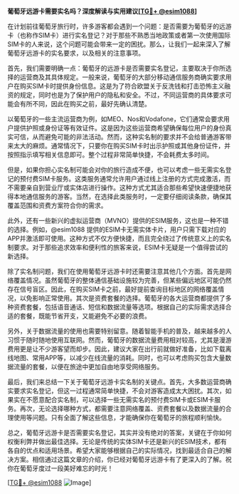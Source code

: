 **葡萄牙远游卡需要实名吗？深度解读与实用建议[[TG💪+ @esim1088](https://t.me/s/esim1088)]**

在计划前往葡萄牙旅行时，许多游客都会遇到一个问题：是否需要为葡萄牙的远游卡（也称作SIM卡）进行实名登记？对于那些不熟悉当地政策或者第一次使用国际SIM卡的人来说，这个问题可能会带来一定的困扰。那么，让我们一起来深入了解葡萄牙远游卡的实名要求，以及相关的注意事项。

首先，我们需要明确一点：葡萄牙的远游卡是否需要实名登记，主要取决于你所选择的运营商及其具体规定。一般来说，葡萄牙的大部分移动通信服务商确实要求用户在购买SIM卡时提供身份信息。这是为了符合欧盟关于反洗钱和打击恐怖主义融资的规定，同时也是为了保护用户的隐私和安全。不过，不同运营商的具体要求可能会有所不同，因此在购买之前，最好先确认清楚。

以葡萄牙的一些主流运营商为例，如MEO、Nos和Vodafone，它们通常会要求用户提供护照或身份证等有效证件。这是因为这些运营商希望确保每位用户的身份真实可信，从而避免可能的非法活动。然而，这种实名制的要求并不会给普通游客带来太大的麻烦。通常情况下，只要你在购买SIM卡时出示护照或其他身份证件，并按照指示填写相关信息即可。整个过程非常简单快捷，不会耗费太多时间。

但是，如果你担心实名制可能会对你的旅行造成不便，也可以考虑一些无需实名登记的预付费SIM卡服务。这类服务通常允许用户通过线上注册的方式完成激活，而不需要亲自到营业厅或实体店进行操作。这种方式尤其适合那些希望快速便捷地获得本地通信服务的游客。当然，在选择此类服务时，一定要仔细阅读条款，确保其覆盖范围和资费方案符合你的需求。

此外，还有一些新兴的虚拟运营商（MVNO）提供的ESIM服务，这也是一种不错的选择。例如，@esim1088 提供的ESIM卡无需实体卡片，用户只需下载对应的APP并激活即可使用。这种方式不仅方便快捷，而且完全绕过了传统意义上的实名制要求。对于那些追求效率和便利性的旅客来说，ESIM卡无疑是一个值得尝试的新选择。

除了实名制问题，我们在使用葡萄牙远游卡时还需要注意其他几个方面。首先是网络覆盖情况。虽然葡萄牙的整体通信基础设施较为完善，但某些偏远地区可能仍然存在信号盲区。因此，在购买SIM卡之前，最好提前查询目标地区的网络覆盖情况，以免影响正常使用。其次是资费套餐的选择。葡萄牙的各大运营商都提供了多种资费套餐，包括语音通话、短信和数据流量等选项。根据自己的实际需求选择合适的套餐，既能节省开支，又能避免不必要的浪费。

另外，关于数据流量的使用也需要特别留意。随着智能手机的普及，越来越多的人习惯于随时随地使用互联网。然而，葡萄牙的数据流量费用相对较高，尤其是漫游费用更是让不少游客望而却步。因此，建议大家在出行前就做好准备，比如下载离线地图、常用APP等，以减少在线流量的消耗。同时，也可以考虑购买包含大量数据流量的套餐，以便在旅途中更加自由地享受网络服务。

最后，我们来总结一下关于葡萄牙远游卡实名制的关键点。首先，大多数运营商确实要求实名登记，但这一过程通常简单快捷，不会对游客造成太大困扰。其次，如果实在不愿意配合实名制，可以选择一些无需实名的预付费SIM卡或ESIM卡服务。再次，无论选择哪种方式，都需要注意网络覆盖、资费套餐以及数据流量的合理使用等问题。只有全面了解这些信息，才能确保你在葡萄牙的旅程顺利愉快。

总之，葡萄牙远游卡是否需要实名登记，其实并没有绝对的答案，关键在于你如何权衡利弊并做出最佳选择。无论是传统的实体SIM卡还是新兴的ESIM技术，都有各自的优点和适用场景。希望大家能够根据自己的实际情况，找到最适合自己的解决方案。相信通过这篇文章的介绍，你已经对葡萄牙远游卡有了更深入的了解。祝你在葡萄牙度过一段美好难忘的时光！

[[TG💪+ @esim1088](https://t.me/s/esim1088) ![Image](https://i.postimg.cc/4NQfJmqS/Snipaste-2025-05-13-00-14-12.png)]